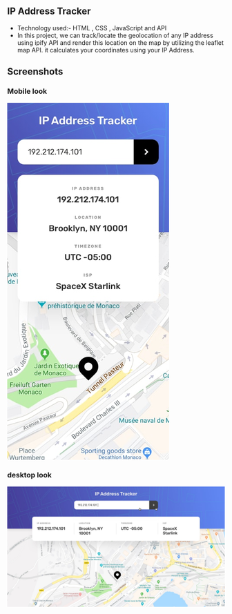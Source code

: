## IP Address Tracker
- Technology used:- HTML , CSS , JavaScript and API
- In this project, we can track/locate the geolocation of any IP address using ipify API and render this location on the map by utilizing the leaflet map API. it calculates your coordinates using your IP Address.


## Screenshots
### Mobile look

![](https://github.com/shubbi20/IP-Adrress-Tracker/blob/master/design/mobile-design.jpg)

### desktop look 
![](https://github.com/shubbi20/IP-Adrress-Tracker/blob/master/design/active-states.jpg) 
